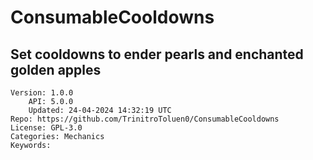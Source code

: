 # ConsumableCooldowns
## Set cooldowns to ender pearls and enchanted golden apples
```properties
Version: 1.0.0
    API: 5.0.0
    Updated: 24-04-2024 14:32:19 UTC
Repo: https://github.com/TrinitroToluen0/ConsumableCooldowns
License: GPL-3.0
Categories: Mechanics
Keywords: 
```